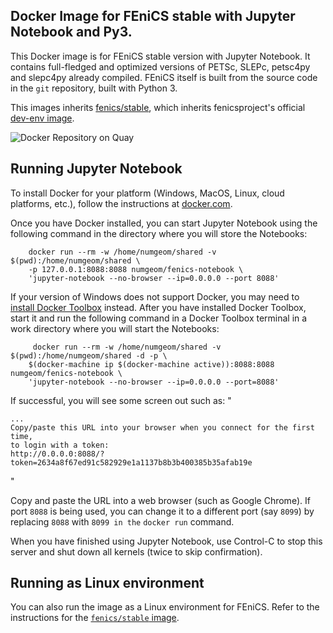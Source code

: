 ## Docker Image for FEniCS stable with Jupyter Notebook and Py3.

This Docker image is for FEniCS stable version with Jupyter Notebook. It contains full-fledged and optimized versions of PETSc, SLEPc, petsc4py and slepc4py already compiled. FEniCS itself is built from the source code in the `git` repository, built with Python 3. 

This images inherits [fenics/stable](https://hub.docker.com/r/fenics/stable), which inherits fenicsproject's official [dev-env image](https://quay.io/repository/fenicsproject/dev-env). 

![Docker Repository on Quay](https://quay.io/repository/numgeom/fenics-notebook/status "Docker Repository on Quay")

## Running Jupyter Notebook

To install Docker for your platform (Windows, MacOS, Linux, cloud platforms, etc.), follow the instructions at [docker.com](https://docs.docker.com/engine/getstarted/step_one/).

Once you have Docker installed, you can start Jupyter Notebook using the following command in the directory where you will store the Notebooks:
```
    docker run --rm -w /home/numgeom/shared -v $(pwd):/home/numgeom/shared \
    -p 127.0.0.1:8088:8088 numgeom/fenics-notebook \
    'jupyter-notebook --no-browser --ip=0.0.0.0 --port 8088'
```

If your version of Windows does not support Docker, you may need to [install Docker Toolbox](https://docs.docker.com/toolbox/toolbox_install_windows/) instead. After you have installed Docker Toolbox, start it and run the following command in a Docker Toolbox terminal in a work directory where you will start the Notebooks:
```
     docker run --rm -w /home/numgeom/shared -v $(pwd):/home/numgeom/shared -d -p \
    $(docker-machine ip $(docker-machine active)):8088:8088 numgeom/fenics-notebook \
    'jupyter-notebook --no-browser --ip=0.0.0.0 --port=8088'
```

If successful, you will see some screen out such as:
"
```
...
Copy/paste this URL into your browser when you connect for the first time,
to login with a token:
http://0.0.0.0:8088/?token=2634a8f67ed91c582929e1a1137b8b3b400385b35afab19e
```
"

Copy and paste the URL into a web browser (such as Google Chrome). If port `8088` is being used, you can change it to a different port (say `8099`) by replacing `8088` with `8099 in the` `docker run` command.

When you have finished using Jupyter Notebook, use Control-C to stop this server and shut down all kernels (twice to skip confirmation).

## Running as Linux environment

You can also run the image as a Linux environment for FEniCS. Refer to the instructions for the [`fenics/stable` image](https://hub.docker.com/r/fenics/stable).
